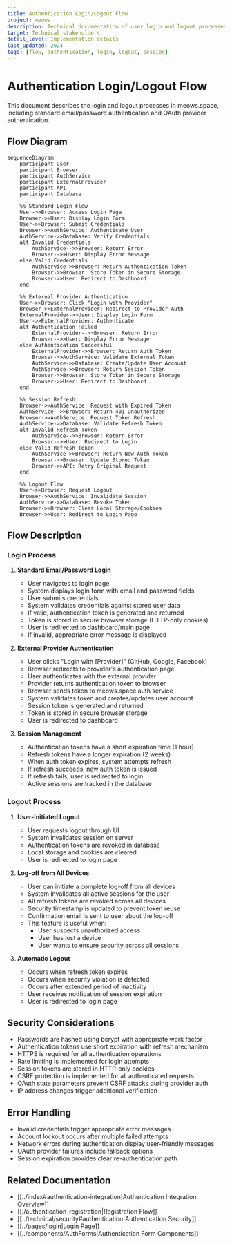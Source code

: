 ```yaml
---
title: Authentication Login/Logout Flow
project: meows
description: Technical documentation of user login and logout processes
target: Technical stakeholders
detail_level: Implementation details
last_updated: 2024
tags: [flow, authentication, login, logout, session]
---
```


# Authentication Login/Logout Flow

This document describes the login and logout processes in meows.space, including standard email/password authentication and OAuth provider authentication.

## Flow Diagram

```mermaid
sequenceDiagram
    participant User
    participant Browser
    participant AuthService
    participant ExternalProvider
    participant API
    participant Database

    %% Standard Login Flow
    User->>Browser: Access Login Page
    Browser->>User: Display Login Form
    User->>Browser: Submit Credentials
    Browser->>AuthService: Authenticate User
    AuthService->>Database: Verify Credentials
    alt Invalid Credentials
        AuthService-->>Browser: Return Error
        Browser-->>User: Display Error Message
    else Valid Credentials
        AuthService->>Browser: Return Authentication Token
        Browser->>Browser: Store Token in Secure Storage
        Browser->>User: Redirect to Dashboard
    end

    %% External Provider Authentication
    User->>Browser: Click "Login with Provider"
    Browser->>ExternalProvider: Redirect to Provider Auth
    ExternalProvider->>User: Display Login Form
    User->>ExternalProvider: Authenticate
    alt Authentication Failed
        ExternalProvider-->>Browser: Return Error
        Browser-->>User: Display Error Message
    else Authentication Successful
        ExternalProvider->>Browser: Return Auth Token
        Browser->>AuthService: Validate External Token
        AuthService->>Database: Create/Update User Account
        AuthService->>Browser: Return Session Token
        Browser->>Browser: Store Token in Secure Storage
        Browser->>User: Redirect to Dashboard
    end

    %% Session Refresh
    Browser->>AuthService: Request with Expired Token
    AuthService-->>Browser: Return 401 Unauthorized
    Browser->>AuthService: Request Token Refresh
    AuthService->>Database: Validate Refresh Token
    alt Invalid Refresh Token
        AuthService-->>Browser: Return Error
        Browser-->>User: Redirect to Login
    else Valid Refresh Token
        AuthService->>Browser: Return New Auth Token
        Browser->>Browser: Update Stored Token
        Browser->>API: Retry Original Request
    end

    %% Logout Flow
    User->>Browser: Request Logout
    Browser->>AuthService: Invalidate Session
    AuthService->>Database: Revoke Token
    Browser->>Browser: Clear Local Storage/Cookies
    Browser->>User: Redirect to Login Page
```

## Flow Description

### Login Process

1. **Standard Email/Password Login**

   - User navigates to login page
   - System displays login form with email and password fields
   - User submits credentials
   - System validates credentials against stored user data
   - If valid, authentication token is generated and returned
   - Token is stored in secure browser storage (HTTP-only cookies)
   - User is redirected to dashboard/main page
   - If invalid, appropriate error message is displayed

2. **External Provider Authentication**

   - User clicks "Login with [Provider]" (GitHub, Google, Facebook)
   - Browser redirects to provider's authentication page
   - User authenticates with the external provider
   - Provider returns authentication token to browser
   - Browser sends token to meows.space auth service
   - System validates token and creates/updates user account
   - Session token is generated and returned
   - Token is stored in secure browser storage
   - User is redirected to dashboard

3. **Session Management**
   - Authentication tokens have a short expiration time (1 hour)
   - Refresh tokens have a longer expiration (2 weeks)
   - When auth token expires, system attempts refresh
   - If refresh succeeds, new auth token is issued
   - If refresh fails, user is redirected to login
   - Active sessions are tracked in the database

### Logout Process

1. **User-Initiated Logout**

   - User requests logout through UI
   - System invalidates session on server
   - Authentication tokens are revoked in database
   - Local storage and cookies are cleared
   - User is redirected to login page

2. **Log-off from All Devices**

   - User can initiate a complete log-off from all devices
   - System invalidates all active sessions for the user
   - All refresh tokens are revoked across all devices
   - Security timestamp is updated to prevent token reuse
   - Confirmation email is sent to user about the log-off
   - This feature is useful when:
     - User suspects unauthorized access
     - User has lost a device
     - User wants to ensure security across all sessions

3. **Automatic Logout**
   - Occurs when refresh token expires
   - Occurs when security violation is detected
   - Occurs after extended period of inactivity
   - User receives notification of session expiration
   - User is redirected to login page

## Security Considerations

- Passwords are hashed using bcrypt with appropriate work factor
- Authentication tokens use short expiration with refresh mechanism
- HTTPS is required for all authentication operations
- Rate limiting is implemented for login attempts
- Session tokens are stored in HTTP-only cookies
- CSRF protection is implemented for all authenticated requests
- OAuth state parameters prevent CSRF attacks during provider auth
- IP address changes trigger additional verification

## Error Handling

- Invalid credentials trigger appropriate error messages
- Account lockout occurs after multiple failed attempts
- Network errors during authentication display user-friendly messages
- OAuth provider failures include fallback options
- Session expiration provides clear re-authentication path

## Related Documentation

- [[../index#authentication-integration|Authentication Integration Overview]]
- [[./authentication-registration|Registration Flow]]
- [[../technical/security#authentication|Authentication Security]]
- [[../pages/login|Login Page]]
- [[../components/AuthForms|Authentication Form Components]]
